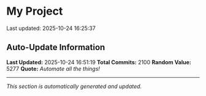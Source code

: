 # My Project


Last updated: 2025-10-24 16:25:37



























































































































































































































































































































































































































































































































































































































































































































































































































































































































































































































































































































































































































































































































































































































































































































































































































































































































































































































































































































































































































































































































































































































































































































































































































































































































































































## Auto-Update Information

**Last Updated:** 2025-10-24 16:51:19
**Total Commits:** 2100
**Random Value:** 5277
**Quote:** _Automate all the things!_

---
_This section is automatically generated and updated._